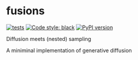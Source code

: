 # fusions

[![tests](https://github.com/yallup/fusions/actions/workflows/tests.yml/badge.svg)](https://github.com/yallup/fusions/actions/workflows/tests.yml)
[![Code style: black](https://img.shields.io/badge/code%20style-black-000000.svg)](https://github.com/psf/black)
[![PyPI version](https://badge.fury.io/py/fusions.svg)](https://badge.fury.io/py/fusions)

Diffusion meets (nested) sampling

A miniminal implementation of generative diffusion